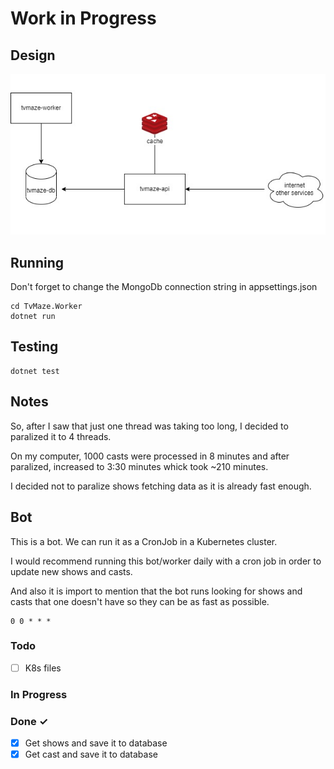 # Work in Progress

## Design

![Design](docs/design.jfif)

## Running

Don't forget to change the MongoDb connection string in appsettings.json

```
cd TvMaze.Worker
dotnet run
```

## Testing

```
dotnet test
```

## Notes

So, after I saw that just one thread was taking too long, I decided to paralized it to 4 threads.

On my computer, 1000 casts were processed in 8 minutes and after paralized, increased to 3:30 minutes whick took ~210 minutes.

I decided not to paralize shows fetching data as it is already fast enough.

## Bot

This is a bot. We can run it as a CronJob in a Kubernetes cluster.

I would recommend running this bot/worker daily with a cron job in order to update new shows and casts.

And also it is import to mention that the bot runs looking for shows and casts that one doesn't have so they can be as fast as possible.

```
0 0 * * *
```

### Todo

- [ ] K8s files

### In Progress

### Done ✓

- [x] Get shows and save it to database
- [x] Get cast and save it to database
